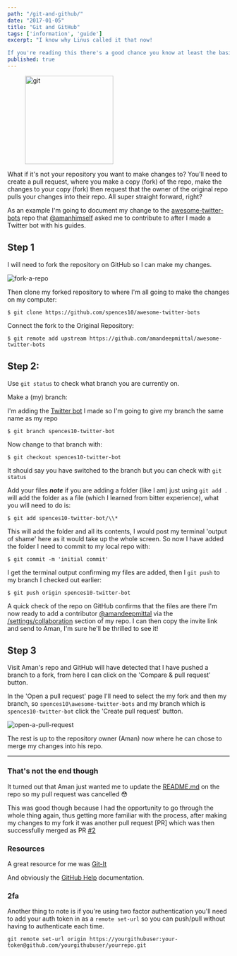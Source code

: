 ```yaml
---
path: "/git-and-github/"
date: "2017-01-05"
title: "Git and GitHub"
tags: ['information', 'guide']
excerpt: "I know why Linus called it that now!

If you're reading this there's a good chance you know at least the basics of Git but if like me and you are the only person making changes to your repos then there's a good chance that you just use `git push origin master` to move your changes from your local machine to GitHub, this is not best practice."
published: true
---
```


<figure class="floatRight">
	<img style="height: 200px;" src="/articles/2017-01-05-git-and-github/git-logo.jpg" alt="git">
	<!--<figcaption></figcaption>-->
</figure>

What if it's not your repository you want to make changes to? You'll need to
create a pull request, where you make a copy (fork) of the repo, make the
changes to your copy (fork) then request that the owner of the original repo
pulls your changes into their repo. All super straight forward, right?

As an example I'm going to document my change to the
[awesome-twitter-bots](https://github.com/spences10/awesome-twitter-bots) repo
that [@amanhimself](https://twitter.com/amanhimself) asked me to contribute to
after I made a Twitter bot with his guides.

## Step 1

I will need to fork the repository on GitHub so I can make my changes.

![fork-a-repo](/articles/2017-01-05-git-and-github/fork-a-repo.png)

Then clone my forked repository to where I'm all going to make the changes on my
computer:

```
$ git clone https://github.com/spences10/awesome-twitter-bots
```

Connect the fork to the Original Repository:

```
$ git remote add upstream https://github.com/amandeepmittal/awesome-twitter-bots
```

## Step 2:

Use `git status` to check what branch you are currently on.

Make a (my) branch:

I'm adding the
[Twitter bot](https://spences10.github.io/2017/01/04/twitter-mctwitbot.html) I
made so I'm going to give my branch the same name as my repo

```
$ git branch spences10-twitter-bot
```

Now change to that branch with:

```
$ git checkout spences10-twitter-bot
```

It should say you have switched to the branch but you can check with
`git status`

Add your files **_note_** if you are adding a folder (like I am) just using
`git add .` will add the folder as a file (which I learned from bitter
experience), what you will need to do is:

```
$ git add spences10-twitter-bot/\\*
```

This will add the folder and all its contents, I would post my terminal 'output
of shame' here as it would take up the whole screen. So now I have added the
folder I need to commit to my local repo with:

```
$ git commit -m 'initial commit'
```

I get the terminal output confirming my files are added, then I `git push` to my
branch I checked out earlier:

```
$ git push origin spences10-twitter-bot
```

A quick check of the repo on GitHub confirms that the files are there I'm now
ready to add a contributor [@amandeepmittal](https://github.com/amandeepmittal)
via the
[/settings/collaboration](https://github.com/spences10/awesome-twitter-bots/settings/collaboration)
section of my repo. I can then copy the invite link and send to Aman, I'm sure
he'll be thrilled to see it!

## Step 3

Visit Aman's repo and GitHub will have detected that I have pushed a branch to a
fork, from here I can click on the 'Compare & pull request' button.

In the 'Open a pull request' page I'll need to select the my fork and then my
branch, so `spences10\awesome-twitter-bots` and my branch which is
`spences10-twitter-bot` click the 'Create pull request' button.

![open-a-pull-request](/articles/2017-01-05-git-and-github/open-a-pull-request.png)

The rest is up to the repository owner (Aman) now where he can chose to merge my
changes into his repo.

---

### That's not the end though

It turned out that Aman just wanted me to update the
[README.md](https://github.com/amandeepmittal/awesome-twitter-bots/blob/master/README.md)
on the repo so my pull request was cancelled :flushed:

This was good though because I had the opportunity to go through the whole thing
again, thus getting more familiar with the process, after making my changes to
my fork it was another pull request [PR] which was then successfully merged as
PR [#2](https://github.com/amandeepmittal/awesome-twitter-bots/pull/2)

### Resources

A great resource for me was [Git-It](http://jlord.us/git-it/index.html)

And obviously the [GitHub Help](https://help.github.com/) documentation.

### 2fa

Another thing to note is if you're using two factor authentication you'll need
to add your auth token in as a `remote set-url` so you can push/pull without
having to authenticate each time.

`git remote set-url origin https://yourgithubuser:your-token@github.com/yourgithubuser/yourrepo.git`
